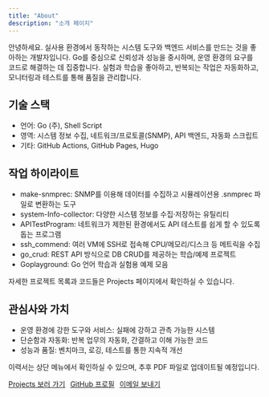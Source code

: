 ```yaml
---
title: "About"
description: "소개 페이지"
---
```


안녕하세요. 실사용 환경에서 동작하는 시스템 도구와 백엔드 서비스를 만드는 것을 좋아하는 개발자입니다. Go를 중심으로 신뢰성과 성능을 중시하며, 운영 환경의 요구를 코드로 해결하는 데 집중합니다. 실험과 학습을 좋아하고, 반복되는 작업은 자동화하고, 모니터링과 테스트를 통해 품질을 관리합니다.

## 기술 스택
- 언어: Go (주), Shell Script
- 영역: 시스템 정보 수집, 네트워크/프로토콜(SNMP), API 백엔드, 자동화 스크립트
- 기타: GitHub Actions, GitHub Pages, Hugo

## 작업 하이라이트
- make-snmprec: SNMP를 이용해 데이터를 수집하고 시뮬레이션용 .snmprec 파일로 변환하는 도구
- system-Info-collector: 다양한 시스템 정보를 수집·저장하는 유틸리티
- APITestProgram: 네트워크가 제한된 환경에서도 API 테스트를 쉽게 할 수 있도록 돕는 프로그램
- ssh_commend: 여러 VM에 SSH로 접속해 CPU/메모리/디스크 등 메트릭을 수집
- go_crud: REST API 방식으로 DB CRUD를 제공하는 학습/예제 프로젝트
- Goplayground: Go 언어 학습과 실험용 예제 모음

자세한 프로젝트 목록과 코드들은 Projects 페이지에서 확인하실 수 있습니다.

## 관심사와 가치
- 운영 환경에 강한 도구와 서비스: 실패에 강하고 관측 가능한 시스템
- 단순함과 자동화: 반복 업무의 자동화, 간결하고 이해 가능한 코드
- 성능과 품질: 벤치마크, 로깅, 테스트를 통한 지속적 개선

이력서는 상단 메뉴에서 확인하실 수 있으며, 추후 PDF 파일로 업데이트될 예정입니다.

<div class="btn-group" style="display:flex; gap:10px; flex-wrap:wrap; margin-top:8px;">
  <a class="btn" href="/projects/">Projects 보러 가기</a>
  <a class="btn" href="https://github.com/swlee3306" target="_blank" rel="noopener">GitHub 프로필</a>
  <a class="btn" href="mailto:swlee3306@gmail.com">이메일 보내기</a>
  <!-- 이력서 파일이 준비되면 아래 링크를 실제 파일 경로로 교체하세요 (예: /files/resume.pdf) -->
  <!-- <a class="btn" href="/files/resume.pdf" target="_blank" rel="noopener">이력서 다운로드 (PDF)</a> -->
</div>
